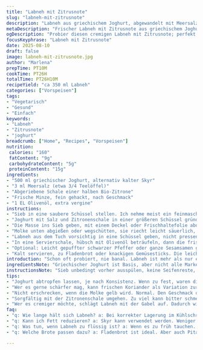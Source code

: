 ```yaml
---
title: "Labneh mit Zitrusnote"
slug: "labneh-mit-zitrusnote"
description: "Labneh aus griechischem Joghurt, abgewandelt mit Meersalz und Zitronenschale für eine frische Note.  Dabei wird der Joghurt länger abgetropft als üblich, um eine cremigere, festere Textur zu erhalten. Alternativ verwende ich gerne Skyr für mehr Protein und eine dezente Säure. Sumach ersetze ich durch fein gehackte frische Minze, um die typisch orientalische Würze mit einem kräuterigen Twist zu verbinden. Das Ergebnis: herb, cremig und schön frisch. Sehr gut zu Brot, rauchigem Gemüse oder zum Dippen."
metaDescription: "Frischer Labneh mit Zitrusnote aus griechischem Joghurt; ideal als Dip zu Brot und Gemüse."
ogDescription: "Probier diesen cremigen Labneh mit Zitrusnote; perfekt für einen sommerlichen Genuss."
focusKeyphrase: "Labneh mit Zitrusnote"
date: 2025-08-10
draft: false
image: labneh-mit-zitrusnote.jpg
author: "Marlena"
prepTime: PT10M
cookTime: PT26H
totalTime: PT26H10M
recipeYield: "ca 350 ml Labneh"
categories: ["Vorspeisen"]
tags:
- "Vegetarisch"
- "Gesund"
- "Einfach"
keywords:
- "Labneh"
- "Zitrusnote"
- "joghurt"
breadcrumb: ["Home", "Recipes", "Vorspeisen"]
nutrition: 
 calories: "160"
 fatContent: "9g"
 carbohydrateContent: "5g"
 proteinContent: "15g"
ingredients:
- "500 ml griechischer Joghurt, alternativ kalter Skyr"
- "3 ml Meersalz (etwa 3/4 Teelöffel)"
- "Abgeriebene Schale einer halben Bio-Zitrone"
- "Frische Minze, fein gehackt, nach Geschmack"
- "1 EL Olivenöl, extra vergine"
instructions:
- "Sieb in eine saubere Schüssel stellen. Ich nehme meist ein feinmaschiges Metallsieb, mit einem extra Baumwolltuch ausgelegt. So fängt man jede Molke gut auf."
- "Joghurt mit Salz und Zitronenschale in einer größeren Schüssel gründlich verrühren. Salz ist entscheidend, gibt Struktur und zieht Flüssigkeit heraus."
- "Die Masse ins Sieb geben, mit einem Deckel oder Frischhaltefolie abdecken, aber nicht dicht. Kühlschrank, kalt, am besten 24 bis 26 Stunden. Nicht kürzer, es soll spürbar dick werden und im Alltag konsistent sein. Gefühlt wie Frischkäse, nicht nur dickflüssig."
- "Molke unten abgießen oder wegschütten, sie riecht leicht säuerlich, aber angenehm. Keine Panik bei gelblicher Farbe, normal."
- "Labneh aus dem Tuch vorsichtig in eine Schüssel geben, nicht pressen, sonst geht Cremigkeit verloren. Am besten mit einem Spatel arbeiten."
- "In eine Servierschale, hübsch mit Olivenöl beträufeln, dann die frische Minze darüber streuen."
- "Optional: Leicht gepuffter schwarzer Pfeffer oder ganze Sesamsamen geben eine interessante Textur und leichte Röstaromen. Sumach und Minze harmonieren gut, aber Minze ist frischer."
- "Kalt servieren, zu Fladenbrot oder knackigen Gemüsesticks. Die leichte Säure von Zitrone peppt das Ganze auf.  "
introduction: "Schon oft probiert, nie banal. Labneh ist mehr als nur eingedickter Joghurt. Wichtig ist die Konsistenz, die mit der richtigen Salzmenge und Geduld bei der Entwässerung einsetzt. Zeit variieren, wenn zu fest, ist was falsch gelaufen – zu wenig tropfen lassen oder falsch abgedeckt. Die Zugabe von Zitronenschale überrascht erst, aber bringt eine Frische rein, die ich bei vielen Standardrezepten vermisst habe. Minze statt Sumach verleiht eine andere aromatische Ebene – mehr Kräuter als Säure, passt super zu herzhaften Gerichten. Skyr nutze ich manchmal statt klassischen Joghurt für mehr Biss. Wer nicht ohne Sumach mag, kann auch eine Mischung probieren – aber bitte kein fertiges Gewürzmischungschaos, die Balance ist heikel. Die richtige Methode? Immer in Ruhe passieren lassen, am besten mit Sichtkontrolle, nicht nur auf Uhr und Zeit verlassen."
ingredientsNote: "Griechischer Joghurt ist Basis, aber nicht alle Marken taugen. Wer es dichter will, greift zu Sahnejoghurt; der macht die Textur üppiger, aber auch fetter. Skyr ist im Kühlschrank oft schon kühler gelagert, deshalb Tropfzeit verlängern. Salz ist nicht austauschbar, Meersalz bringt eine leichte Mineralnote und macht den Labneh vollmundiger. Zitronenschale unbedingt bio, sonst zu riskant wegen Chemikalien. Minze frisch, trocknet schnell aus und verliert Aroma. Wenn kein Abtropfbehälter passend, tut’s auch ein Sieb mit Stoff oder sogar doppelte Küchenrolle – für zu schnelle Flüssigkeitsabgabe ist wichtig, dass der Joghurt nicht stehen bleibt. Temperatur niedrig halten, sonst fängt er an zu fermentieren. Das kann man zwar auch wollen, aber das ändert die Struktur deutlich. Als Backup verwende ich gerne komplett normales Siebpapier, dann aber besser alle 6 Stunden erneuern, sonst schmeckt es muffig."
instructionsNote: "Sieb unbedingt vorher ausspülen, keine Seifenreste, sonst schmeckt alles seltsam. Salz erst später zugeben? Nein, zu früh wäre okay, aber im Joghurt vermischen geht schneller und gleichmäßiger. Abdecken so, dass Luft entweichen kann, ohne Fremdgerüche reinzulassen. Reine Glas- oder Edelstahlbehälter sind stabiler als Plastik, schmeckt man am Ende, weil frisch. Das Abtropfen selbst ist der Arbeitsgang mit wenig Aufwand, aber viel Geduld und Kontrolle. Schale der Zitrone kann nicht im Joghurt eingeweicht werden, sonst bitter; deshalb Schale vorher sehr fein reiben. Wer mehr Spannung in der Textur will, schlägt das Labneh nach Abtropfen leicht mit Gabel oder Schneebesen auf. Die Konsistenz merkt man am besten mit den Fingern: nicht mehr flüssig, eher cremig-zäh. Aufbewahrung in luftdichtem Glas, erfrischt bei jeder Verwendung mit wenigen Tropfen Olivenöl."
tips:
- "Joghurt abtropfen lassen, je nach Konsistenz. Wenn zu fest, waren die Abdeckbedingungen nicht optimal. Ein feuchtes Tuch hilft, jedoch nicht zu eng umwickeln."
- "Wer es gerne schärfer mag, kann frischen Koriander als Variation zur Minze verwenden. Gutes Aroma, passt zu mediterranen Gerichten – und verleiht frische."
- "Nicht erschrecken, wenn die Molke gelb wird. Normal. Den Geschmack der Molke leicht süßlich. Das Aroma ist milde Säure; prima für Salate oder als Basis für Saucen."
- "Sorgfältig mit der Zitronenschale umgehen. Zu viel kann bitter schmecken. Vor dem Abreiben gut waschen. Am besten Bio-Zitronen verwenden, keine Chemie."
- "Wer es cremiger möchte, schlägt Labneh mit der Gabel auf. Dadurch wird die Textur luftiger. Nur leicht, damit die Cremigkeit bleibt. Ein bisschen Öl kann auch helfen."
faq:
- "q: Wie lange hält sich Labneh? a: Bei korrekter Lagerung im Kühlschrank bis zu einer Woche. Aufbewahrung in Glas, decken wichtig für Frische und Aroma."
- "q: Kann ich Fett reduzieren? a: Skyr kann verwendet werden. Weniger Fett, gleiche Cremigkeit. Qualität des Joghurts wichtig; kaltes Abtropfen maximieren."
- "q: Was tun, wenn Labneh zu flüssig ist? a: Wenn es zu früh tauchen. Abtropfen verlängern hilft. Alternativ Stoff wechseln für bessere Flüssigkeitsabgabe."
- "q: Welche Brote passen dazu? a: Fladenbrot ist ideal. Aber auch Pita oder Ciabatta klappen gut. Gemüse gern knackig – Karotten, Paprika sind klassisch gut."

---
```

